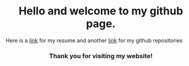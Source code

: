 <h1><center>Hello and welcome to my github page.</center></h1>

Here is a <a href="Valentin's Resume.pdf" title="My resume" target="blank">link</a> for my resume                                   and another <a href="https://github.com/Fatush13?tab=repositories" title="my github" target="blank">link</a> for my github repositories

<h3><center>Thank you for visiting my website!</center></h3>
